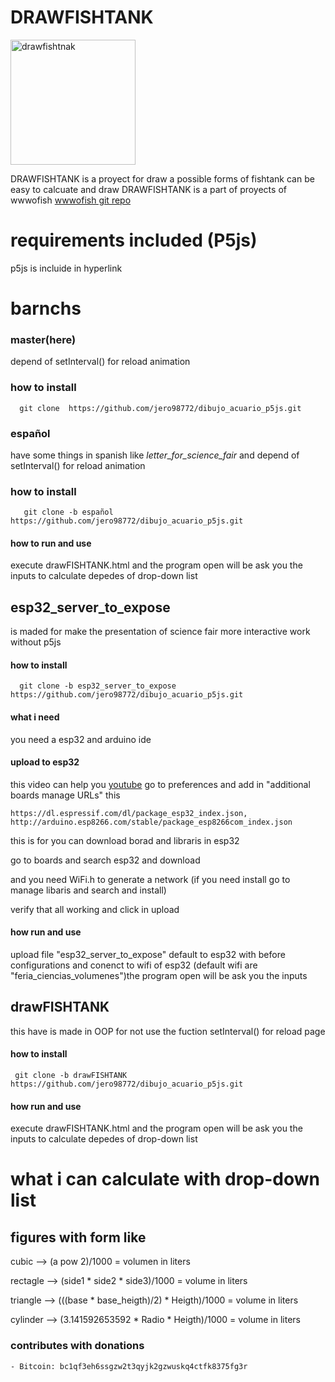# DRAWFISHTANK

<img src="http://wiki.unloquer.org/_media/personas/jero98772/2021-02-24-145222_225x175_scrot.png" alt="drawfishtnak" width="200" height="200"/>

DRAWFISHTANK is a proyect for draw a possible forms of fishtank can be easy to calcuate and draw 
DRAWFISHTANK is a part of proyects of wwwofish [wwwofish git repo](https://github.com/jero98772/wwwofish)
# requirements included (P5js)
p5js is  incluide in hyperlink
# barnchs 
### master(here)
depend of setInterval() for reload animation
### how to install

      git clone  https://github.com/jero98772/dibujo_acuario_p5js.git
### español
have some things in spanish like *letter_for_science_fair* and depend of setInterval() for reload animation
### how to install
      
       git clone -b español  https://github.com/jero98772/dibujo_acuario_p5js.git
#### how to run and use 
execute  drawFISHTANK.html and the program open will be ask you  the inputs to calculate depedes of drop-down list 

## esp32_server_to_expose
is maded for make the presentation of science fair more interactive work without p5js 
#### how to install
      
      git clone -b esp32_server_to_expose  https://github.com/jero98772/dibujo_acuario_p5js.git
 
#### what i need 
you need a esp32 and arduino ide
#### upload to esp32
this video can help you [youtube](https://www.youtube.com/watch?v=2DL8FlrBTDs)
go to preferences and add in "additional boards manage URLs"  this 
    
    https://dl.espressif.com/dl/package_esp32_index.json, http://arduino.esp8266.com/stable/package_esp8266com_index.json
this is for you can download borad and libraris in esp32 

go to boards and search esp32 and download

and you need WiFi.h to generate a network (if you need install go to manage libaris and search and install)

verify that all working and click in upload

#### how run and use
upload file "esp32_server_to_expose" default to esp32 with before configurations and conenct to wifi of esp32 (default wifi are "feria_ciencias_volumenes")the program open will be ask you  the inputs 
## drawFISHTANK
this have is made in OOP for not use the fuction setInterval() for reload page
#### how to install

     git clone -b drawFISHTANK  https://github.com/jero98772/dibujo_acuario_p5js.git
#### how  run and use 
execute  drawFISHTANK.html and the program open will be ask you  the inputs to calculate depedes of drop-down list 

# what i can calculate  with drop-down list
## figures with form like

 cubic --> (a pow 2)/1000 = volumen in liters

 rectagle --> (side1 * side2 * side3)/1000 = volume in liters 

 triangle --> (((base * base_heigth)/2) * Heigth)/1000 = volume in liters

 cylinder --> (3.141592653592 * Radio * Heigth)/1000 = volume in liters



### contributes with donations
	
	- Bitcoin: bc1qf3eh6ssgzw2t3qyjk2gzwuskq4ctfk8375fg3r

